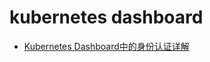 # kubernetes dashboard

- [Kubernetes Dashboard中的身份认证详解](https://jimmysong.io/posts/kubernetes-dashboard-upgrade/)